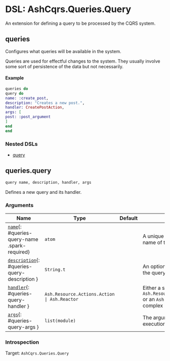 <!--
This file was generated by Spark. Do not edit it by hand.
-->
# DSL: AshCqrs.Queries.Query

An extension for defining a query to be processed by the CQRS system.



## queries
Configures what queries will be available in the system.

Queries are used for effectful changes to the system.
They usually involve some sort of persistence of the data but not necessarily.

#### Example

```elixir
queries do
query do
name: :create_post,
description: "Creates a new post.",
handler: CreatePostAction,
args: [
post: :post_argument
]
end
end
```


### Nested DSLs
 * [query](#queries-query)





## queries.query
```elixir
query name, description, handler, args
```


Defines a new query and its handler.






### Arguments

| Name | Type | Default | Docs |
|------|------|---------|------|
| [`name`](#queries-query-name){: #queries-query-name .spark-required} | `atom` |  | A unique atom identifying the name of the query. |
| [`description`](#queries-query-description){: #queries-query-description } | `String.t` |  | An optional description for the query. |
| [`handler`](#queries-query-handler){: #queries-query-handler } | `Ash.Resource.Actions.Action \| Ash.Reactor` |  | Either a simple `Ash.Resource.Actions.Action` or an `Ash.Reactor` for more complex logic handling. |
| [`args`](#queries-query-args){: #queries-query-args } | `list(module)` |  | The arguments for the query execution. |






### Introspection

Target: `AshCqrs.Queries.Query`





<style type="text/css">.spark-required::after { content: "*"; color: red !important; }</style>
